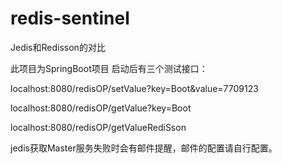 # redis-sentinel

Jedis和Redisson的对比

此项目为SpringBoot项目 启动后有三个测试接口：

localhost:8080/redisOP/setValue?key=Boot&value=7709123

localhost:8080/redisOP/getValue?key=Boot

localhost:8080/redisOP/getValueRediSson

jedis获取Master服务失败时会有邮件提醒，邮件的配置请自行配置。
